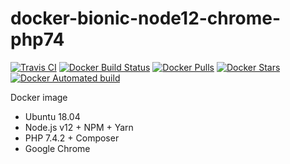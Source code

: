 # docker-bionic-node12-chrome-php74

[![Travis CI](https://api.travis-ci.com/vintagesucks/docker-bionic-node12-chrome-php74.svg?branch=master)](https://travis-ci.com/vintagesucks/docker-bionic-node12-chrome-php74) [![Docker Build Status](https://img.shields.io/docker/cloud/build/vintagesucks/docker-bionic-node12-chrome-php74)](https://hub.docker.com/r/vintagesucks/docker-bionic-node12-chrome-php74/) [![Docker Pulls](https://img.shields.io/docker/pulls/vintagesucks/docker-bionic-node12-chrome-php74.svg)](https://hub.docker.com/r/vintagesucks/docker-bionic-node12-chrome-php74/) [![Docker Stars](https://img.shields.io/docker/stars/vintagesucks/docker-bionic-node12-chrome-php74.svg)](https://hub.docker.com/r/vintagesucks/docker-bionic-node12-chrome-php74/) [![Docker Automated build](https://img.shields.io/docker/cloud/automated/vintagesucks/docker-bionic-node12-chrome-php74)](https://hub.docker.com/r/vintagesucks/docker-bionic-node12-chrome-php74/)

Docker image
* Ubuntu 18.04
* Node.js v12 + NPM + Yarn
* PHP 7.4.2 + Composer
* Google Chrome
